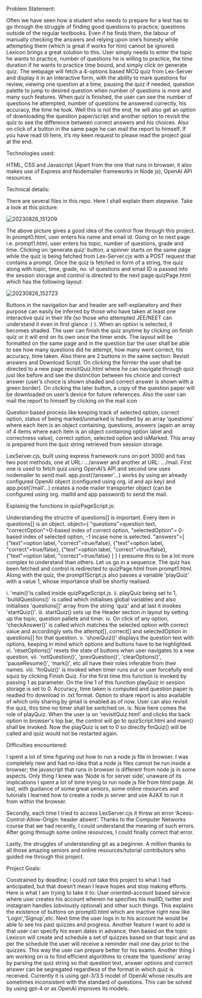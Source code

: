 Problem Statement:

Often we have seen how a student who needs to prepare for a test has to go through the struggle of finding good questions to practice, questions outside of the regular textbooks. Even if he finds them, the labour of manually checking the answers and relying upon one’s honesty while attempting them (which is great if works for him) cannot be ignored. Lexicon brings a great solution to this. User simply needs to enter the topic he wants to practice, number of questions he is willing to practice, the time duration if he wants to practice time bound, and simply click on generate quiz. The webpage will fetch a 4-options based MCQ quiz from Lex-Server and display it in an interactive form, with the ability to mark questions for review, viewing one question at a time, pausing the quiz if needed, question palette to jump to desired question when number of questions is more and many such features. When quiz is finished, the user can see the number of questions he attempted, number of questions he answered correctly, his accuracy, the time he took. Well this is not the end, he will also get an option of downloading the question paper/script and another option to revisit the quiz to see the difference between correct answers and his choices. Also on click of a button in the same page he can mail the report to himself. If you have read till here, it’s my keen request to please read the project goal at the end.

Technologies used:

HTML, CSS and Javascript (Apart from the one that runs in browser, it also makes use of Express and Nodemailer frameworks in Node js), OpenAI API resources.

Technical details:

There are several files in this repo. Here I shall explain them stepwise. Take a look at this picture:

![20230826_151209](https://github.com/JConquers/PRepo1/assets/112703837/3eb5989d-df7b-452b-8cb0-2ac47e47da48)

The above picture gives a good idea of the control flow through this project. In prompt0.html, user enters his name and email id. Going on to next page i.e. prompt1.html, user enters his topic, number of questions, grade and time. Clicking on ‘generate quiz’ button, a spinner starts on the same page while the quiz is being fetched from Lex-Server.cjs with a POST request that contains a prompt. Once the quiz is fetched in form of a string, the quiz along with topic, time, grade, no. of questions and email ID is passed into the session storage and control is directed to the next page quizPage.html which has the following layout:

![20230826_152723](https://github.com/JConquers/PRepo1/assets/112703837/c53731e1-615f-42ab-be32-68accc3ec625)

Buttons in the navigation bar and header are self-explanatory and their purpose can easily be inferred by those who have taken at least one interactive quiz in their life (so those who attempted JEE/NEET can understand it even in first glance :) ). When an option is selected, it becomes shaded. The user can finish the quiz anytime by clicking on finish quiz or it will end on its own once the timer ends. The layout will be formatted on the same page and in the question bar the user shall be able to see how many questions did he attempt, how many went correct, his accuracy, time taken. Also there are 2 buttons in the same section: Revisit answers and Download Script. On clicking the former the user shall be directed to a new page revisitQuiz.html where he can navigate through quiz just like before and see the distinction between his choice and correct answer (user’s choice is shown shaded and correct answer is shown with a green border). On clicking the later button, a copy of the question paper will be downloaded on user’s device for future references. Also the user can mail the report to himself by clicking on the mail icon

Question based process like keeping track of selected option, correct option, status of being marked/unmarked is handled by an array ‘questions’ where each item is an object containing, questions, answers (again an array of 4 items where each item is an object containing option label and correctness value), correct option, selected option and isMarked. This array is prepared from the quiz string retrieved from session storage.

LexServer.cjs, built using express framework runs on port 3000 and has two post methods, one at URL: …/answer and another at URL: …/mail. First one is used to fetch quiz using OpenAI’s API and second one uses nodemailer to send mail. app.post(‘/answer’…) works by using an already configured OpenAI object (configured using org. id and api key) and app.post(‘/mail’…) creates a node mailer transporter object (can be configured using org. mailId and app password) to send the mail.

Explainig the functions in quizPageScript.js:

Understanding the structre of questions[] is important. Every item in questions[] is an object.
object={
    "questions"=question text,
    "correctOption"=0-based index of correct option,
    "selectedOption"= 0-based index of selected option, -1 incase none is selected.
    "answers"=[
        {"text"=option label, "correct"=true/false},
        {"text"=option label, "correct"=true/false},
        {"text"=option label, "correct"=true/false},
        {"text"=option label, "correct"=true/false}
    ]
} 
I presume this to be a lot more complex to understand than others. Let us go in a sequence.
The quiz has been fetched and control is redirected to  quizPage.html from prompt1.html. Along with the quiz, the prompt1Script.js also passes a variable 'playQuiz' with a value 1, whose importance shall be shortly realised.

i. 'main()'is called inside quizPageScript.js. 
ii. playQuiz being set to 1, 'buildQuestions()' is called which initialises global variables and also initialises 'questions[]' array from the string 'quiz' and at last it invokes 'startQuiz()'. 
iii. startQuiz() sets up the Header section in layout by setting up the topic, question pallete and timer.
iv. On click of any option, 'checkAnswer()' is called which matches the selected option with correct value and accordingly sets the attempt[], correct[] and selectedOption in questions[] for that question.
v. 'showQuiz()' displays the question text with options, keeping in mind which options and buttons have to be highlighted.
vi. 'resetOptions()' resets the state of buttons when user navigates to a new question.
vii. 'nxtQuestion()', 'prevQuestion()', 'clearOptions()', 'pauseResume()', 'mark()', etc all have their roles inferable from their names.
viii. 'finQuiz()' is invoked when timer runs out or user forcefully end squiz by clicking Finish Quiz. For the first time this function is invoked by passing 1 as parameter. On the line 1 of this function playQuiz in session storage is set to 0. Accuracy, time taken is computed and question paper is readied fro download in .txt format. Option to share report is also available of which only sharing by gmail is enabled as of now. User can also revisit the quiz, this time no timer shall be switched on.
ix. Now here comes the role of playQuiz. When the user is on 'revisitQuiz.html' and clicks the back option in browser's top bar, the control will go to quizScript.html and main() shall be invoked. Now the playQuiz is set to 0 so directly finQuiz() will be called and quiz would not be restarted again. 

Difficulties encountered:

I spent a lot of time figuring out how to run a node js file in browser. I was completely new and had no idea that a node js files cannot be run inside a browser; the javascript that runs in browser is different from node js in some aspects. Only thing I knew was ‘Node is for server side’, unaware of its implications I spent a lot of time trying to run node js file from html page. At last, with guidance of some great seniors, some online resources and tutorials I learned how to create a node js server and use AJAX to run it from within the browser.

Secondly, each time I tried to access LexServer.cjs it threw an error ‘Acess-Control-Allow-Origin: header absent’. Thanks to the Computer Networks course that we had recently, I could understand the meaning of such errors. After going through some online resources, I could finally correct that error.

Lastly, the struggles of understanding git as a beginner. A million thanks to all those amazing seniors and online resources/tutorial contributors who guided me through this project.

Project Goals:

Constrained by deadline; I could not take this project to what I had anticipated, but that doesn’t mean I leave hopes and stop making efforts. Here is what I am trying to take it to: User oriented-account based service where user creates his account wherein he specifies his mailID, twitter and instagram handles (obviously optional) and other such things. This explains the existence of buttons on prompt0.html which are inactive right now like 'Login','Signup',etc. Next time the user logs in to his account he would be able to see his past quizzes and progress. Another feature I want to add is that user can specify his exam dates in advance, then based on the topic Lexicon will create and schedule a set of quizzes based on that topic and as per the schedule the user will receive a reminder mail one day prior to the quizzes. This way the user can prepare better for his exams. Another thing I am working on is to find efficient algorithms to create the ‘questions’ array by parsing the quiz string so that question text, answer options and correct answer can be segregated regardless of the format in which quiz is received. Currently it is using gpt-3/3.5 model of OpenAI whose results are sometimes inconsistent with the standard of questions. This can be solved by using gpt-4 or as OpenAI improves its models.
   	
